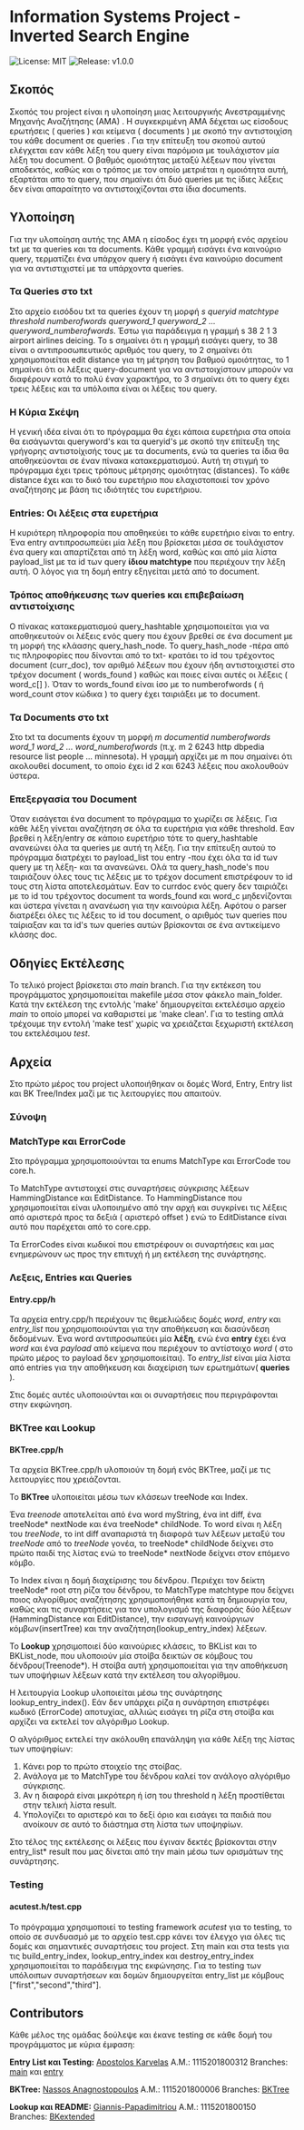 
# Information Systems Project - Inverted Search Engine
![License: MIT](https://img.shields.io/badge/License-MIT-blue.svg)
![Release: v1.0.0](https://img.shields.io/github/v/release/nassosanagn/Vaccine-Monitor-App?include_prereleases)


## Σκοπός

Σκοπός του project είναι η υλοποίηση μιας λειτουργικής Ανεστραμμένης Μηχανής Αναζήτησης (ΑΜΑ) . Η συγκεκριμένη ΑΜΑ δέχεται ως είσοδους ερωτήσεις ( queries ) και κείμενα ( documents ) με σκοπό την αντιστοιχίση του κάθε document σε queries . Για την επίτευξη του σκοπού αυτού ελέγχεται εαν κάθε λέξη του query είναι παρόμοια με τουλάχιστον μία λέξη του document. Ο βαθμός ομοιότητας μεταξύ λέξεων που γίνεται αποδεκτός, καθώς και ο τρόπος με τον οποίο μετριέται η ομοιότητα αυτή, εξαρτάται απο το query, που σημαίνει ότι δυό queries με τις ίδιες λέξεις δεν είναι απαραίτητο να αντιστοιχίζονται στα ίδια documents.

## Υλοποίηση

Για την υλοποίηση αυτής της ΑΜΑ η είσοδος έχει τη μορφή ενός αρχείου txt με τα queries και τα documents. Κάθε γραμμή εισάγει ένα καινούριο query, τερματίζει ένα υπάρχον query ή εισάγει ένα καινούριο document για να αντιστιχιστεί με τα υπάρχοντα queries. 

### Τα Queries στο txt

Στο αρχείο εισόδου txt τα queries έχουν τη μορφή *s queryid matchtype threshold numberofwords queryword_1 queryword_2 ... queryword_numberofwords*. Έστω για παράδειγμα η γραμμή s 38 2 1 3 airport airlines deicing. Το s σημαίνει ότι η γραμμή εισάγει query, το 38 είναι ο αντιπροσωπευτικός αριθμός του query, το 2 σημαίνει ότι χρησιμοποιείται edit distance για τη μέτρηση του βαθμού ομοιότητας, το 1 σημαίνει ότι οι λέξεις query-document για να αντιστοιχίστουν μπορούν να διαφέρουν κατά το πολύ έναν χαρακτήρα, το 3 σημαίνει ότι το query έχει τρεις λέξεις και τα υπόλοιπα είναι οι λέξεις του query.

### Η Κύρια Σκέψη 

Η γενική ιδέα είναι ότι το πρόγραμμα θα έχει κάποια ευρετήρια στα οποία θα εισάγωνται queryword's και τα queryid's με σκοπό την επίτευξη της γρήγορης αντιστοίχισής τους με τα documents, ενώ τα queries τα ίδια θα αποθηκεύονται σε έναν πίνακα κατακερματισμού. Αυτή τη στιγμή το πρόγραμμα έχει τρεις τρόπους μέτρησης ομοιότητας (distances). Το κάθε distance έχει και το δικό του ευρετήριο που ελαχιστοποιεί τον χρόνο αναζήτησης με βάση τις ιδιότητές του ευρετήριου. 

### Entries: Οι λέξεις στα ευρετήρια

Η κυριότερη πληροφορία που αποθηκεύει το κάθε ευρετήριο είναι το entry. Ένα entry αντιπροσωπεύει μία λέξη που βρίσκεται μέσα σε τουλάχιστον ένα query και απαρτίζεται από τη λέξη word, καθώς και από μία λίστα payload_list με τα id των query **ίδιου matchtype** που περιέχουν την λέξη αυτή. Ο λόγος για τη δομή entry εξηγείται μετά από το document.

### Τρόπος αποθήκευσης των queries και επιβεβαίωση αντιστοίχισης

Ο πίνακας κατακερματισμού query_hashtable χρησιμοποιείται για να αποθηκευτούν οι λέξεις ενός query που έχουν βρεθεί σε ένα document με τη μορφή της κλάασης query_hash_node. Το query_hash_node -πέρα από τις πληροφορίες που δίνονται από το txt- κρατάει το id του τρέχοντος document (curr_doc), τον αριθμό λέξεων που έχουν ήδη αντιστοιχιστεί στο τρέχον document ( words_found ) καθώς και ποιες είναι αυτές οι λέξεις  ( word_c[] ). Όταν το words_found είναι ίσο με το numberofwords ( ή word_count στον κώδικα ) το query έχει ταιριάξει με το document.

### Τα Documents στο txt

Στο txt τα documents έχουν τη μορφή *m documentid numberofwords word_1 word_2 ... word_numberofwords* (π.χ. m 2 6243 http dbpedia resource list people ... minnesota). Η γραμμή αρχίζει με m που σημαίνει ότι ακολουθεί document, το οποίο έχει id 2 και 6243 λέξεις που ακολουθούν ύστερα.

### Επεξεργασία του Document

Όταν εισάγεται ένα document το πρόγραμμα το χωρίζει σε λέξεις. Για κάθε λέξη γίνεται αναζήτηση σε όλα τα ευρετήρια για κάθε threshold. Εαν βρεθεί η λέξη/entry σε κάποιο ευρετήριο τότε το query_hashtable ανανεώνει όλα τα queries με αυτή τη λέξη. Για την επίτευξη αυτού το πρόγραμμα διατρέχει το payload_list του entry -που έχει όλα τα id των query με τη λέξη- και τα ανανεώνει. Ολά τα query_hash_node's που ταιριάζουν όλες τους τις λέξεις με το τρέχον document επιστρέφουν το id τους στη λίστα αποτελεσμάτων. Εαν το currdoc ενός query δεν ταιριάζει με το id του τρέχοντος document τα words_found και word_c μηδενίζονται και ύστερα γίνεται η ανανέωση για την καινούρια λέξη. Αφότου ο parser διατρέξει όλες τις λέξεις το id του document, ο αριθμός των queries που ταίριαξαν και τα id's των queries αυτών βρίσκονται σε ένα αντικείμενο κλάσης doc.

## Οδηγίες Εκτέλεσης  

Το τελικό project βρίσκεται στο *main* branch. Για την εκτέκεση του προγράμματος χρησιμοποιείται makefile μέσα στον φάκελο main_folder. Κατά την εκτέλεση της εντολής 'make' δημιουργείται εκτελέσιμο αρχείο *main* το οποίο μπορεί να καθαριστεί με 'make clean'. Για το testing απλά τρέχουμε την εντολή 'make test' χωρίς να χρειάζεται ξεχωριστή εκτέλεση του εκτελέσιμου *test*.

## Αρχεία







Στο πρώτο μέρος του project υλοποιήθηκαν οι δομές Word, Entry, Entry list και BK Tree/Index μαζί με τις λειτουργίες που απαιτούν.

### Σύνοψη

### MatchType και ErrorCode

Στο πρόγραμμα χρησιμοποιούνται τα enums MatchType και ErrorCode του core.h. 

To MatchType αντιστοιχεί στις συναρτήσεις σύγκρισης λέξεων HammingDistance και EditDistance. Το HammingDistance που χρησιμοποιείται είναι υλοποιημένο από την αρχή και συγκρίνει τις λέξεις από αριστερά προς τα δεξιά ( αριστερό offset ) ενώ το EditDistance είναι αυτό που παρέχεται από το core.cpp.

Τα ErrorCodes είναι κωδικοί που επιστρέφουν οι συναρτήσεις και μας ενημερώνουν ως προς την επιτυχή ή μη εκτέλεση της συνάρτησης. 

### Λεξεις, Entries και Queries

#### Entry.cpp/h

Τα αρχεία entry.cpp/h περιέχουν τις θεμελιώδεις δομές *word*, *entry* και *entry_list* που χρησιμοποιούνται για την αποθήκευση και διασύνδεση δεδομένων. Ένα word αντιπροσωπεύει μία **λέξη**, ενώ ένα **entry** έχει ένα *word* και ένα *payload* από κείμενα που περιέχουν το αντίστοιχο *word* ( στο πρώτο μέρος το payload δεν χρησιμοποιείται). Το *entry_list* είναι μία λίστα από entries για την αποθήκευση και διαχείριση των ερωτημάτων( **queries** ). 

Στις δομές αυτές υλοποιούνται και οι συναρτήσεις που περιγράφονται στην εκφώνηση.

### BKTree και Lookup

#### BKTree.cpp/h

Tα αρχεία BKTree.cpp/h υλοποιούν τη δομή ενός BKTree, μαζί με τις λειτουργίες που χρειάζονται. 

Το **BKTree** υλοποιείται μέσω των κλάσεων treeNode και Index. 

Ένα *treenode* αποτελείται από ένα word myString, ένα int diff, ένα treeNode* nextNode και ένα treeNode* childNode. Το word είναι η λέξη του *treeNode*, το int diff αναπαριστά τη διαφορά των λέξεων μεταξύ του *treeNode* από το *treeNode* γονέα, το treeNode* childNode δείχνει στο πρώτο παιδί της λίστας ενώ το treeNode* nextNode δείχνει στον επόμενο κόμβο. 

Το Index είναι η δομή διαχείρισης του δένδρου. Περιέχει τον δείκτη treeNode* root στη ρίζα του δένδρου, το MatchType matchtype που δείχνει ποιος αλγορίθμος αναζήτησης χρησιμοποιήθηκε κατά τη δημιουργία του, καθώς και τις συναρτήσεις για τον υπολογισμό της διαφοράς δύο λέξεων (HammingDistance και EditDistance), την εισαγωγή καινούργιων κόμβων(insertTree) και την αναζήτηση(lookup_entry_index) λέξεων.

Το **Lookup** χρησιμοποιεί δύο καινούριες κλάσεις, το BKList και το BKList_node, που υλοποιούν μία στοίβα δεικτών σε κόμβους του δένδρου(Treenode*). Η στοίβα αυτή χρησιμοποιείται για την αποθήκευση των υποψήφιων λέξεων κατά την εκτέλεση του αλγορίθμου.

Η λειτουργία Lookup υλοποιείται μέσω της συνάρτησης lookup_entry_index(). Εάν δεν υπάρχει ρίζα η συνάρτηση επιστρέφει κωδικό (ErrorCode) αποτυχίας, αλλιώς εισάγει τη ρίζα στη στοίβα και αρχίζει να εκτελεί τον αλγόριθμο Lookup. 

Ο αλγόριθμος εκτελεί την ακόλουθη επανάληψη για κάθε λέξη της λίστας των υποψηφίων: 

1. Κάνει pop το πρώτο στοιχείο της στοίβας.
2. Ανάλογα με το MatchType του δένδρου καλεί τον ανάλογο αλγόριθμο σύγκρισης.
3. Αν η διαφορά είναι μικρότερη ή ίση του threshold η λέξη προστίθεται στην τελική λίστα result.
4. Υπολογίζει το αριστερό και το δεξί όριο και εισάγει τα παιδιά που ανοίκουν σε αυτό το διάστημα στη λίστα των υποψηφίων. 

Στο τέλος της εκτέλεσης οι λέξεις που έγιναν δεκτές βρίσκονται στην entry_list* result που μας δίνεται από την main μέσω των ορισμάτων της συνάρτησης.

### Testing

#### acutest.h/test.cpp

Το πρόγραμμα χρησιμοποιεί το testing framework *acutest* για το testing, το οποίο σε συνδυασμό με το αρχείο test.cpp κάνει τον έλεγχο για όλες τις δομές και σημαντικές συναρτήσεις του project. Στη main και στα tests για τις build_entry_index, lookup_entry_index και destroy_entry_index χρησιμοποιείται το παράδειγμα της εκφώνησης. Για το testing των υπόλοιπων συναρτήσεων και δομών δημιουργείται entry_list με κόμβους ["first","second","third"].

## Contributors

Κάθε μέλος της ομάδας δούλεψε και έκανε testing σε κάθε δομή του προγράμματος με κύρια έμφαση:

**Entry List και Testing:** [Apostolos Karvelas](https://github.com/TollisK) A.M.: 1115201800312 Branches: [main](https://github.com/nassosanagn/Inverted-Search-Engine/tree/main) και [entry](https://github.com/nassosanagn/Inverted-Search-Engine/tree/entry)

**BKTree:** [Nassos Anagnostopoulos](https://github.com/nassosanagn) A.M.: 1115201800006 Branches: [BKTree](https://github.com/nassosanagn/Inverted-Search-Engine/tree/BKTree)

**Lookup και README:** [Giannis-Papadimitriou](https://github.com/Giannis-Papadimitriou) A.M.: 1115201800150 Branches: [BKextended](https://github.com/nassosanagn/Inverted-Search-Engine/tree/BKextended)


